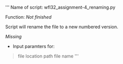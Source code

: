'''
Name of script:
wfl32_assignment-4_renaming.py

Function:
*Not finished*

Script will rename the file to a new numbered version.

*Missing*
- Input paramters for:
> file location path
> file name
'''
